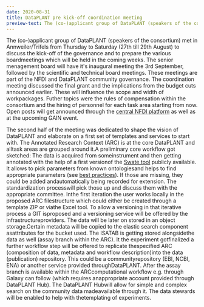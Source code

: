 ```yaml
---
date: 2020-08-31
title: DataPLANT pre kick-off coordination meeting
preview-text: The (co-)applicant group of DataPLANT (speakers of the consortium) met in Annweiler/Trifels from Thursday to Saturday (27th till 29th August) to discuss the kick-off  of the governance and to prepare the various boardmeetings which will be held in the coming weeks.
---
```


The (co-)applicant group of DataPLANT (speakers of the consortium) met in Annweiler/Trifels from Thursday to Saturday (27th till 29th August) to discuss the kick-off  of the governance and to prepare the various boardmeetings which will be held in the coming weeks. The senior menagement board will have it's			 inaugural meeting the 3rd September, followed by the scientific and technical board meetings. These meetings are part of the NFDI and DataPLANT			 community governance. The coordination meeting discussed the final grant and the implications from the budget cuts announced earlier. These will			 influence the scope and width of workpackages. Futher topics were the rules of compensation within the consortium and the hiring of personnel			 for each task area starting from now. Open posts will get announced through the [central NFDI platform](https://www.nfdi.de/jobs) as well as at the upcoming GAIN event.

The second half of the meeting was dedicated to shape the vision of DataPLANT and elaborate on a first set of templates and services to start with. The Annotated Research Context (ARC) is at the core DataPLANT and alltask areas are grouped around it.A preliminary core workflow got sketched: The data is acquired from someinstrument and then getting annotated with the help of a first versionof the [Swate tool](https://github.com/nfdi4plants/Swate) publicly available. It allows to pick parameters from known ontologiesand helps to find appropriate parameters (see [best practices](https://github.com/nfdi4plants/AnnotationPrinciples)). If those are missing, they could be added andautomatically being recorded for extension. The standardization processwill pick those up and discuss them with the appropriate committee. Inthe first iteration the user works locally in the proposed ARC filestructure which could either be created through a template ZIP or viathe Excel tool. To allow a versioning in that iterative process a GIT isproposed and a versioning service will be offered by the infrastructureproviders. The data will be later on stored in an object storage.Certain metadata will be copied to the elastic search component asattributes for the bucket used. The ISATAB is getting stored alongsidethe data as well (assay branch within the ARC). It the experiment gotfinalized a further workflow step will be offered to replicate thespecified ARC (composition of data, metadata and workflow description)into the data (publication) repository. This could be a communityrepository (EBI, NCBI, ENA) or another service provided throughDataPLANT. After the assay branch is available within the ARCcomputational workflow e.g. through Galaxy can follow (which requires anappropriate account provided through DataPLANT Hub). The DataPLANT Hubwill allow for simple and complex search on the community data madeavailable through it. The data stewards will be enabled to help with thetemplating of experiments. 